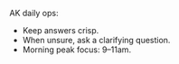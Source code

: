 AK daily ops:
- Keep answers crisp.
- When unsure, ask a clarifying question.
- Morning peak focus: 9–11am.
